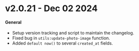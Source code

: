 # v2.0.21 - Dec 02 2024

#### General
- Setup version tracking and script to maintain the changelog.
- Fixed bug in `utils:update-photo-image` function.
- Added `default now()` to several `created_at` fields.
